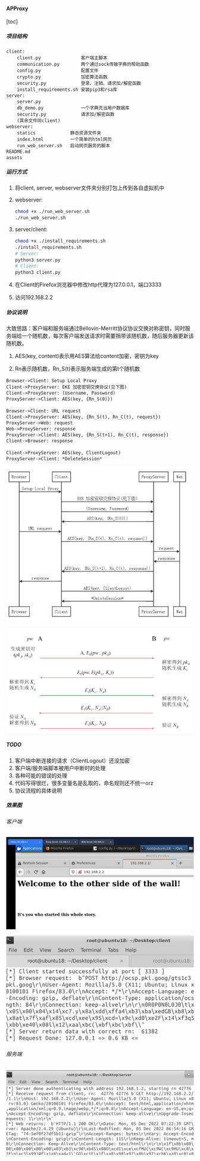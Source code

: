 #### APProxy

[toc]

##### 项目结构

```
client:
	client.py				客户端主脚本
	communication.py    	两个通过sock传输字典的帮助函数
	config.py				配置文件
	crypto.py				加密算法函数
	security.py				登录、注销、请求加/解密函数
	install_requirements.sh	安装pip3和rsa库
server:
	server.py
	db_demo.py				一个字典充当用户数据库
	security.py				请求加/解密函数
	(其余文件同client)
webserver:
	statics				静态资源文件夹
	index.html			一个简单的html网页
	run_web_server.sh	启动网页服务的脚本
README.md
assets
```

##### 运行方式

1. 将client, server, webserver文件夹分别打包上传到各自虚拟机中

2. webserver:

    ```bash
    chmod +x ./run_web_server.sh
    ./run_web_server.sh
    ```

3. server/client:

    ```bash
    chmod +x ./install_requirements.sh
    ./install_requirements.sh
    # Server:
    python3 server.py
    # Client:
    python3 client.py
    ```

4. 在Client的Firefox浏览器中修改http代理为127.0.0.1，端口3333

5. 访问192.168.2.2

##### 协议说明

大致思路：客户端和服务端通过Bellovin-Merritt协议协议交换对称密钥，同时服务端给一个随机数，每次客户端发送请求时需要捎带该随机数，随后服务器更新该随机数。

1. AES(key, content)表示用AES算法给content加密，密钥为key

2. Rn表示随机数，Rn_S(t)表示服务端生成的第t个随机数

``` sequence
Browser->Client: Setup Local Proxy
Client->ProxyServer: EKE 加密密钥交换协议(见下图)
Client->ProxyServer: (Username, Password)
ProxyServer->Client: AES(key, {Rn_S(0)})

Browser->Client: URL request
Client->ProxyServer: AES(key, {Rn_S(t), Rn_C(t), request})
ProxyServer->Web: request
Web->ProxyServer: response
ProxyServer->Client: AES(key, {Rn_S(t+1), Rn_C(t), response})
Client->Browser: response

Client->ProxyServer: AES(key, ClientLogout)
ProxyServer->Client: *DeleteSession*
```

![sequence](assets/sequence.png)

![image-20221205150540620](assets/image-20221205150540620.png)

##### TODO

1. 客户端中断连接的请求（ClientLogout）还没加密
2. 客户端/服务端脚本被用户中断时的处理
3. 各种可能的错误的处理
4. 代码写得很烂，很多变量名是乱取的，命名规则还不统一orz
5. 协议流程的具体说明

##### 效果图

###### 客户端

![image-20221205151917566](assets/image-20221205151917566.png)

![image-20221205152003241](assets/image-20221205152003241.png)

###### 服务端

![image-20221205152306745](assets/image-20221205152306745.png)
